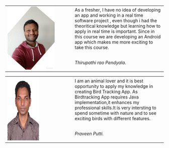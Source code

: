 <table>
<p style="background-color:red;">
    <tr>
        <td width="200" valign="top"><img src="Tirupathi.jpg" width="150"
height="200"></td>
        <td>As a fresher, I have no idea of developing an app and working in a real time software project , even though
i had the theoritical knowledge but learning how to apply in real time is important. Since in this course
we are developing an Android app which makes me more exciting to take this course. <br \>
    <br \>  
   <p><i>Thirupathi rao Pendyala.</i></p>
     </td>
    </tr>
</table>

<table>
<p style="background-color:red;">
    <tr>
        <td width="200" valign="top"><img src="praveen.jpg" width="100"
height="200"></td>
        <td>I am an animal lover and it is best opportunity to apply my knowledge in creating Bird Tracking App.
As Birdtracking App requires Java implementation,it enhances my professional skills.It is very intersting
to spend sometime with nature and to see exciting birds with different features. <br \>
    <br \>  
   <p><i>Praveen Putti.</i></p>
     </td>
    </tr>
</table>



